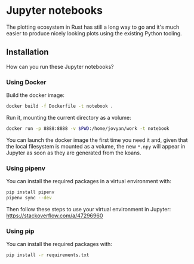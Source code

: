 # Jupyter notebooks

The plotting ecosystem in Rust has still a long way to go and it's much easier to produce nicely looking
plots using the existing Python tooling.

## Installation

How can you run these Jupyter notebooks?

### Using Docker

Build the docker image:
```bash
docker build -f Dockerfile -t notebook .
```

Run it, mounting the current directory as a volume:
```bash
docker run -p 8888:8888 -v $PWD:/home/jovyan/work -t notebook
```

You can launch the docker image the first time you need it and, given that the local filesystem is mounted
as a volume, the new `*.npy` will appear in Jupyter as soon as they are generated from the koans.


### Using pipenv

You can install the required packages in a virtual environment with:
```bash
pip install pipenv
pipenv sync --dev
```

Then follow these steps to use your virtual environment in Jupyter: https://stackoverflow.com/a/47296960

### Using pip

You can install the required packages with:
```bash
pip install -r requirements.txt
```